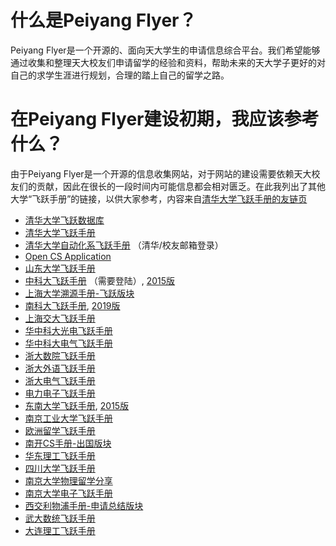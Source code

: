 # 什么是Peiyang Flyer？

Peiyang Flyer是一个开源的、面向天大学生的申请信息综合平台。我们希望能够通过收集和整理天大校友们申请留学的经验和资料，帮助未来的天大学子更好的对自己的求学生涯进行规划，合理的踏上自己的留学之路。

# 在Peiyang Flyer建设初期，我应该参考什么？

由于Peiyang Flyer是一个开源的信息收集网站，对于网站的建设需要依赖天大校友们的贡献，因此在很长的一段时间内可能信息都会相对匮乏。在此我列出了其他大学“飞跃手册”的链接，以供大家参考，内容来自[清华大学飞跃手册的友链页](https://feiyue.online/main/friendlink/)

- [清华大学飞跃数据库](https://database.feiyue.online/)
- [清华大学飞跃手册](https://feiyue.online/)
- [清华大学自动化系飞跃手册](https://dagrad.site/) （清华/校友邮箱登录）
- [Open CS Application](https://opencs.app/)
- [山东大学飞跃手册](https://sdu-application.github.io/sduapplication.github.io/#/)
- [中科大飞跃手册](https://www.ustcflyer.com/welcome) （需要登陆）, [2015版](http://www.ustc.global/wp-content/uploads/2016/01/USTC-Fly-Guide-2015.pdf)
- [上海大学溯源手册-飞跃版块](https://shuosc.github.io/fly/categories/%E7%95%99%E5%AD%A6/)
- [南科大飞跃手册](https://sustech-application.com/#/), [2019版](https://sustech-application.github.io/2019-Fall/#/?id=%e5%8d%97%e6%96%b9%e7%a7%91%e6%8a%80%e5%a4%a7%e5%ad%a6%e9%a3%9e%e8%b7%83%e6%89%8b%e5%86%8c-2019-fall)
- [上海交大飞跃手册](https://survivesjtu.github.io/SJTU-Application/)
- [华中科大光电飞跃手册](https://hust-feiyue.github.io/)
- [华中科大电气飞跃手册](https://github.com/LHYi/Feiyue_for_ECE)
- [浙大数院飞跃手册](http://www.math.zju.edu.cn/_upload/article/files/99/e1/32b8399349af89f05033bf19a32e/4fd486a5-8a4e-47f0-a9c1-9fdba8cae593.pdf)
- [浙大外语飞跃手册](http://www.sis.zju.edu.cn/_upload/article/files/d1/4f/4bdc41fb43c998f58d9ea03b77c5/1af0ee6f-ca7e-4a9f-b100-b3161378590c.pdf)
- [浙大电气飞跃手册](http://ee.zju.edu.cn/_upload/article/files/e5/cb/875540014b9489d2cec796955ea7/d1051aae-5958-4137-9ebd-f5b59fea0230.pdf)
- [电力电子飞跃手册](https://zliao555.github.io/flying_brochure/)
- [东南大学飞跃手册](https://www.yuque.com/2020seufly/guide), [2015版](https://jerrypiglet.gitbooks.io/2015_seu_abroad/content/)
- [南京工业大学飞跃手册](https://github.com/yaoshun123/FLY_NJTech)
- [欧洲留学飞跃手册](https://chaoli.club/index.php/6978/0)
- [南开CS手册-出国版块](https://nkucs.icu/#/experiences/abroad/)
- [华东理工飞跃手册](https://ecust-leap.github.io/)
- [四川大学飞跃手册](https://scu-flying.com/#/)
- [南京大学物理留学分享](https://jialanxin.github.io/njuphy-/)
- [南京大学电子飞跃手册](https://picture.iczhiku.com/weixin/message1630843323166.html)
- [西交利物浦手册-申请总结版块](https://awesome-xjtlu.github.io/wiki/#/grad-application/readme)
- [武大数统飞跃手册](https://www.yuque.com/2020whumathstat/fly-sheet)
- [大连理工飞跃手册](https://github.com/alexedinburgh/dutOverseas)
